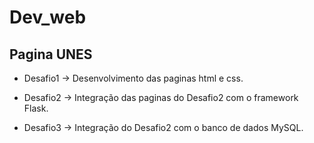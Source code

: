# Dev_web
## Pagina UNES

- Desafio1 -> Desenvolvimento das paginas html e css.

- Desafio2 -> Integração das paginas do Desafio2 com o framework Flask.
 
 - Desafio3 -> Integração do Desafio2 com o banco de dados MySQL.
